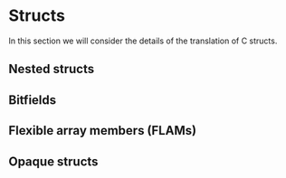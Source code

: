 # Structs

In this section we will consider the details of the translation of C structs.

## Nested structs

## Bitfields

## Flexible array members (FLAMs)

## Opaque structs
